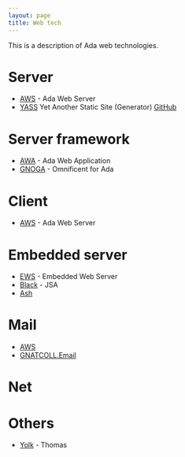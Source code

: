 ```yaml
---
layout: page
title: Web tech
---
```


This is a description of Ada web technologies.

# Server
- [AWS]() - Ada Web Server
- [YASS](http://www.yass.website) Yet Another Static Site (Generator)
  [GitHub](https://github.com/yet-another-static-site-generator)

# Server framework
- [AWA]() - Ada Web Application
- [GNOGA]() - Omnificent for Ada

# Client
- [AWS]() - Ada Web Server

# Embedded server
- [EWS]() - Embedded Web Server
- [Black]() - JSA
- [Ash]()

# Mail
- [AWS]()
- [GNATCOLL.Email]()

# Net

# Others
- [Yolk]() - Thomas
